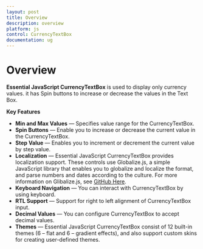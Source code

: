 ```yaml
---
layout: post
title: Overview
description: overview
platform: js
control: CurrencyTextBox  
documentation: ug
---
```


# Overview

**Essential JavaScript CurrencyTextBox** is used to display only currency values. it has Spin buttons to increase or decrease the values in the Text Box.

**Key Features**

* **Min and Max Values** — Specifies value range for the CurrencyTextBox.
* **Spin Buttons** — Enable you to increase or decrease the current value in the CurrencyTextBox.
* **Step Value** — Enables you to increment or decrement the current value by step value.
* **Localization** — Essential JavaScript CurrencyTextBox provides localization support. These controls use Globalize.js, a simple JavaScript library that enables you to globalize and localize the format, and parse numbers and dates according to the culture. For more information on Glibalize.js, see [GitHub Here](https://github.com/jquery/globalize).
* **Keyboard Navigation** — You can interact with CurrencyTextBox by using keyboard.
* **RTL Support** — Support for right to left alignment of CurrencyTextBox input.
* **Decimal Values** — You can configure CurrencyTextBox to accept decimal values.
* **Themes** — Essential JavaScript CurrencyTextBox consist of 12 built-in themes (6 – flat and 6 – gradient effects), and also support custom skins for creating user-defined themes.